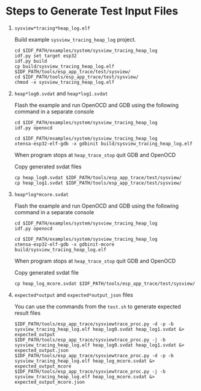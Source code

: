 # Steps to Generate Test Input Files

1. `sysview*tracing*heap_log.elf`

    Build example `sysview_tracing_heap_log` project.

    ```
    cd $IDF_PATH/examples/system/sysview_tracing_heap_log
    idf.py set target esp32
    idf.py build
    cp build/sysview_tracing_heap_log.elf $IDF_PATH/tools/esp_app_trace/test/sysview/
    cd $IDF_PATH/tools/esp_app_trace/test/sysview/
    chmod -x sysview_tracing_heap_log.elf
    ```

2. `heap*log0.svdat` and `heap*log1.svdat`

    Flash the example and run OpenOCD and GDB using the following command in a separate console

    ```
    cd $IDF_PATH/examples/system/sysview_tracing_heap_log
    idf.py openocd
    ```

    ```
    cd $IDF_PATH/examples/system/sysview_tracing_heap_log
    xtensa-esp32-elf-gdb -x gdbinit build/sysview_tracing_heap_log.elf
    ```
    When program stops at `heap_trace_stop`  quit GDB and OpenOCD

    Copy generated svdat files
    ```
    cp heap_log0.svdat $IDF_PATH/tools/esp_app_trace/test/sysview/
    cp heap_log1.svdat $IDF_PATH/tools/esp_app_trace/test/sysview/
    ```

3. `heap*log*mcore.svdat`

    Flash the example and run OpenOCD and GDB using the following command in a separate console

    ```
    cd $IDF_PATH/examples/system/sysview_tracing_heap_log
    idf.py openocd
    ```

    ```
    cd $IDF_PATH/examples/system/sysview_tracing_heap_log
    xtensa-esp32-elf-gdb -x gdbinit-mcore build/sysview_tracing_heap_log.elf
    ```
    When program stops at `heap_trace_stop`  quit GDB and OpenOCD

    Copy generated svdat file
    ```
    cp heap_log_mcore.svdat $IDF_PATH/tools/esp_app_trace/test/sysview/
    ```

4. `expected*output` and `expected*output_json` files

    You can use the commands from the `test.sh` to generate expected result files

    ```
    $IDF_PATH/tools/esp_app_trace/sysviewtrace_proc.py -d -p -b sysview_tracing_heap_log.elf heap_log0.svdat heap_log1.svdat &> expected_output
    $IDF_PATH/tools/esp_app_trace/sysviewtrace_proc.py -j -b sysview_tracing_heap_log.elf heap_log0.svdat heap_log1.svdat &> expected_output.json
    $IDF_PATH/tools/esp_app_trace/sysviewtrace_proc.py -d -p -b sysview_tracing_heap_log.elf heap_log_mcore.svdat &> expected_output_mcore
    $IDF_PATH/tools/esp_app_trace/sysviewtrace_proc.py -j -b sysview_tracing_heap_log.elf heap_log_mcore.svdat &> expected_output_mcore.json
    ```

